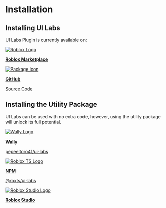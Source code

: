 # Installation

## Installing UI Labs
UI Labs Plugin is currently available on:

<div class="card-container">
  <div class="cards">
        <a class="card" href="https://create.roblox.com/store/asset/14293316215/UI-Labs">
            <img class="card-img dynamic-logo" src="/docs/logos/roblox.svg" alt="Roblox Logo" />
            <p><b>Roblox Marketplace</b></p>
        </a>
        <a class="card" href="https://github.com/PepeElToro41/ui-labs">
            <img class="card-img dynamic-logo" src="/docs/logos/package.svg" alt="Package Icon" />
            <div>
                <p><b>GitHub</b></p>
                <p class="card-detail">Source Code</p>
            </div>
        </a>
    </div>
</div>

## Installing the Utility Package
UI Labs can be used with no extra code, however, using the utility package will unlock its full potential.

<div class="card-container">
  <div class="cards">
    <a class="card" href="https://wally.run/package/pepeeltoro41/ui-labs">
        <img class="card-img" src="/docs/logos/wally.svg" alt="Wally Logo" />
        <div>
            <p><b>Wally</b></p>
            <p class="card-detail">pepeeltoro41/ui-labs</p>
        </div>
    </a>
    <a class="card" href="https://www.npmjs.com/package/@rbxts/ui-labs">
        <img class="card-img" src="/docs/logos/rbxts.svg" alt="Roblox TS Logo" />
        <div>
            <p><b>NPM</b></p>
            <p class="card-detail">@rbxts/ui-labs</p>
        </div>
    </a>
    <a class="card" href="https://github.com/PepeElToro41/ui-labs-utils/releases">
        <img class="card-img" src="/docs/logos/studio.svg" alt="Roblox Studio Logo" />
        <p><b>Roblox Studio</b></p>
    </a>
    </div>
</div>
